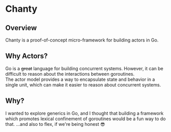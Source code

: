 # Chanty

## Overview
Chanty is a proof-of-concept micro-framework for building actors in Go.

## Why Actors?
Go is a ~~great~~ language for building concurrent systems. However, it can be difficult to reason about the interactions between goroutines.\
The actor model provides a way to encapsulate state and behavior in a single unit, which can make it easier to reason about concurrent systems.

## Why?
I wanted to explore generics in Go, and I thought that building a framework which promotes lexical confinement of goroutines would be a fun way to do that.
...and also to flex, if we're being honest 😎
